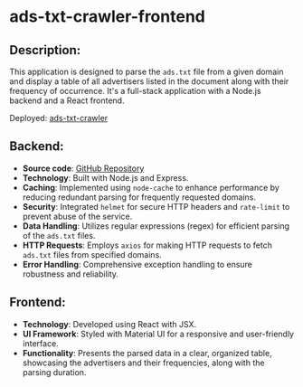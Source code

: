 # ads-txt-crawler-frontend

## Description:  
This application is designed to parse the `ads.txt` file from a given domain and display a table of all advertisers listed in the document along with their frequency of occurrence. It's a full-stack application with a Node.js backend and a React frontend.

Deployed: [ads-txt-crawler](https://ads-txt-crawler.vercel.app/)

## Backend:  
- **Source code**: [GitHub Repository](https://github.com/haddaro/ads-txt-crawler-backend)
- **Technology**: Built with Node.js and Express.
- **Caching**: Implemented using `node-cache` to enhance performance by reducing redundant parsing for frequently requested domains.
- **Security**: Integrated `helmet` for secure HTTP headers and `rate-limit` to prevent abuse of the service.
- **Data Handling**: Utilizes regular expressions (regex) for efficient parsing of the `ads.txt` files.
- **HTTP Requests**: Employs `axios` for making HTTP requests to fetch `ads.txt` files from specified domains.
- **Error Handling**: Comprehensive exception handling to ensure robustness and reliability.

## Frontend:  
- **Technology**: Developed using React with JSX.
- **UI Framework**: Styled with Material UI for a responsive and user-friendly interface.
- **Functionality**: Presents the parsed data in a clear, organized table, showcasing the advertisers and their frequencies, along with the parsing duration.
